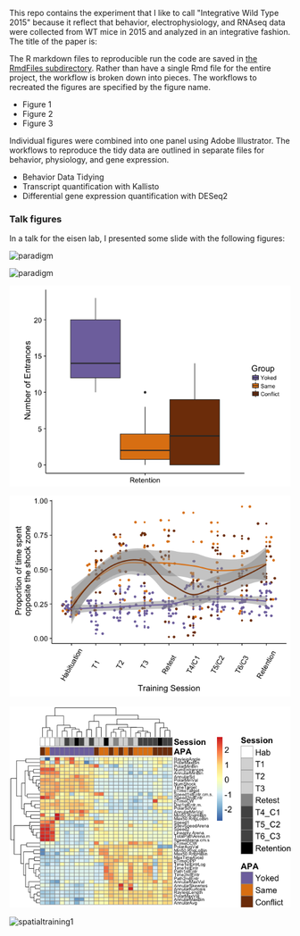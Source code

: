 This repo contains the experiment that I like to call "Integrative Wild Type 2015" because it reflect that behavior, electrophysiology, and RNAseq data were collected from WT mice in 2015 and analyzed in an integrative fashion. The title of the paper is: 

The R markdown files to reproducible run the code are saved in [the  RmdFiles subdirectory](./RmdFiles). Rather than have a single Rmd file for the entire project, the workflow is broken down into pieces. The workflows to recreated the figures are specified by the figure name. 

- Figure 1
- Figure 2
- Figure 3

Individual figures were combined into one panel using Adobe Illustrator. The workflows to reproduce the tidy data are outlined in separate files for behavior, physiology, and gene expression. 

- Behavior Data Tidying
- Transcript quantification with Kallisto
- Differential gene expression quantification with DESeq2 


### Talk figures

In a talk for the eisen lab, I presented some slide with the following figures:

![paradigm](.figures/methods_behavior.png "paradigm")

![paradigm](.figures/allenslicephoto-01.tif "allen brain and slice photo")

![spatialtraining1](./RmdFiles/01_behavior_files/figure-markdown_strict/unnamed-chunk-3-3.png "Spatially trained mice (orange & browns boxes) avoid the shock zone")

![spatialtraining2](./RmdFiles/01_behavior_files/figure-markdown_strict/unnamed-chunk-3-2.png "But there is a lot of variability")

![spatialtraining3](./RmdFiles/01_behavior_files/figure-markdown_strict/unnamed-chunk-5-3.png "Heatmap")

![spatialtraining1](./RmdFiles/02_rnaseq_files/heatmap.png "Spatially trained mice (orange & browns boxes) avoid the shock zone")
